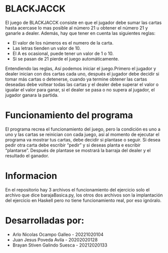 # BLACKJACCK
El juego de BLACKJACCK consiste en que el jugador debe sumar las cartas hasta acercase lo mas posible al número 21 u obtener el número 21 y ganarle a dealer. Además, hay que tener en cuenta las siguientes reglas:
* El valor de los números es el numero de la carta.
* Las letras tienden un valor de 10.
* El A es ocasional, puede tener un valor de 1 o 10.
* Si se pasan de 21 pierde el juego automáticamente.
  
Entendiendo las reglas, Así podemos iniciar  el juego.Primero el jugador y dealer inician con dos cartas cada uno, 
después el jugador debe decidir si tomar más cartas o detenerse, cuando ya termine obtener las cartas deseadas debe 
voltear todas las cartas y el dealer debe superar el valor o igualar el valor para ganar, si  el dealer se pasa o no supera al jugador, 
el jugador ganara la partida.
# Funcionamiento del programa 
El programa recrea el funcionamiento del juego, pero la condición es uno a uno y las cartas se reinician con cada juego, 
así al momento de ejecutar el programa va mostrar tus cartas, debe decidir si plantase o seguir. Si desea pedir otra carta debe escribir “pedir” y si deseas planta e escribir “plantarse”. Después de plantase se mostrará la barraja del dealer y el resultado el ganador. 
# Informacion
En el repositorio hay 3 archivos el funcionamiento del ejercicio solo el archivo que dice barajaBasica.py, los otros dos archivos son la implantación del ejercicio en Haskell pero no tiene funcionamiento real, por eso ignóralo.
# Desarrolladas por:
- Arlo Nicolas Ocampo Galleo - 20221020104
- Juan Jesus Poveda Avila - 20202020128
- Brayan Stiven Galindo Suesca - 20212020133
